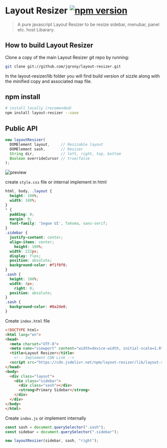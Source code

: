 # Layout Resizer [![npm version](https://img.shields.io/npm/v/layout-resizer?style=flat-square)](https://www.npmjs.com/package/layout-resizer)
> A pure javascript Layout Resizer to be resize sidebar, menubar, panel etc. host Libarary.

## How to build Layout Resizer
Clone a copy of the main Layout Resizer git repo by running:
```bash
git clone git://github.com/jqrony/layout-resizer.git
```
In the layout-resizer/lib folder you will find build version of sizzle along with the minified copy and associated map file.

## npm install
```bash
# install locally (recomended)
npm install layout-resizer --save
```

## Public API
```js
new layoutResizer(
  DOMElement layout,     // Resizable layout
  DOMElement sash,       // Resizer
  String dir,            // left, right, top, bottom
  Boolean overrideCursor // true/false
);
```

![preview]()

create `style.css` file or internal implement in html
```css
html, body, .layout {
  height: 100%;
  width: 100%;
}
* {
  padding: 0;
  margin: 0;
  font-family: 'Segoe UI', Tahoma, sans-serif;
}
.sidebar {
  justify-content: center;
  align-items: center;
	height: 100%;
  width: 222px;
  display: flex;
  position: absolute;
  background-color: #f1f0f0;
}
.sash {
  height: 100%;
  width: 4px;
	right: 0;
  position: absolute;
}
.sash {
  background-color: #8a2de0;
}
```

Create `index.html` file
```html
<!DOCTYPE html>
<html lang="en">
<head>
  <meta charset="UTF-8">
  <meta name="viewport" content="width=device-width, initial-scale=1.0">
  <title>Layout Resizer</title>
	<!-- Implement CDN Link -->
  <script src="https://cdn.jsdelivr.net/npm/layout-resizer/lib/layout-resizer.min.js"></script>
</head>
<body>
  <div class="layout">
    <div class="sidebar">
      <div class="sash"></div>
      <strong>Primary Sidebar</strong>
    </div>
  </div>
</body>
</html>
```

Create `index.js` or implement internally
```js
const sash = document.querySelector(".sash");
const sidebar = document.querySelector(".sidebar");

new layoutResizer(sidebar, sash, "right");
```
